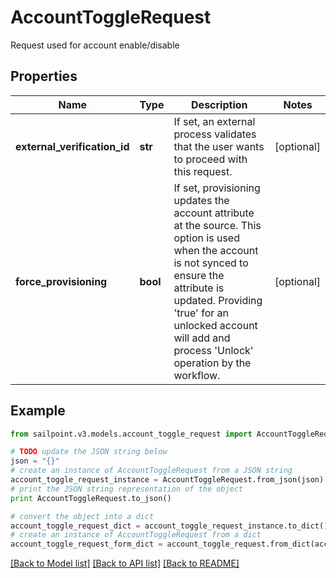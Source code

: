 # AccountToggleRequest

Request used for account enable/disable

## Properties

Name | Type | Description | Notes
------------ | ------------- | ------------- | -------------
**external_verification_id** | **str** | If set, an external process validates that the user wants to proceed with this request. | [optional] 
**force_provisioning** | **bool** | If set, provisioning updates the account attribute at the source.   This option is used when the account is not synced to ensure the attribute is updated. Providing &#39;true&#39; for an unlocked account will add and process &#39;Unlock&#39; operation by the workflow. | [optional] 

## Example

```python
from sailpoint.v3.models.account_toggle_request import AccountToggleRequest

# TODO update the JSON string below
json = "{}"
# create an instance of AccountToggleRequest from a JSON string
account_toggle_request_instance = AccountToggleRequest.from_json(json)
# print the JSON string representation of the object
print AccountToggleRequest.to_json()

# convert the object into a dict
account_toggle_request_dict = account_toggle_request_instance.to_dict()
# create an instance of AccountToggleRequest from a dict
account_toggle_request_form_dict = account_toggle_request.from_dict(account_toggle_request_dict)
```
[[Back to Model list]](../README.md#documentation-for-models) [[Back to API list]](../README.md#documentation-for-api-endpoints) [[Back to README]](../README.md)


